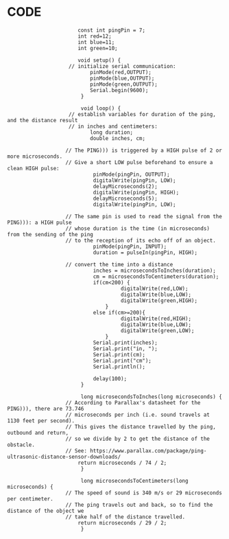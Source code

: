 #                                CODE
                          
                           const int pingPin = 7;
                           int red=12;
                           int blue=11;
                           int green=10;

                           void setup() {
                        // initialize serial communication:
                               pinMode(red,OUTPUT);
                               pinMode(blue,OUTPUT);
                               pinMode(green,OUTPUT);
                               Serial.begin(9600);
                            }

                            void loop() {
                        // establish variables for duration of the ping, and the distance result
                        // in inches and centimeters:
                               long duration;
                               double inches, cm;

                       // The PING))) is triggered by a HIGH pulse of 2 or more microseconds.
                       // Give a short LOW pulse beforehand to ensure a clean HIGH pulse:
                                pinMode(pingPin, OUTPUT);
                                digitalWrite(pingPin, LOW);
                                delayMicroseconds(2);
                                digitalWrite(pingPin, HIGH);
                                delayMicroseconds(5);
                                digitalWrite(pingPin, LOW);

                       // The same pin is used to read the signal from the PING))): a HIGH pulse
                       // whose duration is the time (in microseconds) from the sending of the ping
                       // to the reception of its echo off of an object.
                                pinMode(pingPin, INPUT);
                                duration = pulseIn(pingPin, HIGH);

                       // convert the time into a distance
                                inches = microsecondsToInches(duration);
                                cm = microsecondsToCentimeters(duration);
                                if(cm<200) {
                                         digitalWrite(red,LOW);
                                         digitalWrite(blue,LOW);
                                         digitalWrite(green,HIGH);
                                    }
                                else if(cm>=200){
                                         digitalWrite(red,HIGH);
                                         digitalWrite(blue,LOW);
                                         digitalWrite(green,LOW); 
                                    }
                                Serial.print(inches);
                                Serial.print("in, ");
                                Serial.print(cm);
                                Serial.print("cm");
                                Serial.println();

                                delay(100);
                            }

                            long microsecondsToInches(long microseconds) {
                       // According to Parallax's datasheet for the PING))), there are 73.746
                       // microseconds per inch (i.e. sound travels at 1130 feet per second).
                       // This gives the distance travelled by the ping, outbound and return,
                       // so we divide by 2 to get the distance of the obstacle.
                       // See: https://www.parallax.com/package/ping-ultrasonic-distance-sensor-downloads/
                           return microseconds / 74 / 2;
                            }

                            long microsecondsToCentimeters(long microseconds) {
                       // The speed of sound is 340 m/s or 29 microseconds per centimeter.
                       // The ping travels out and back, so to find the distance of the object we
                       // take half of the distance travelled.
                           return microseconds / 29 / 2;
                            }
     